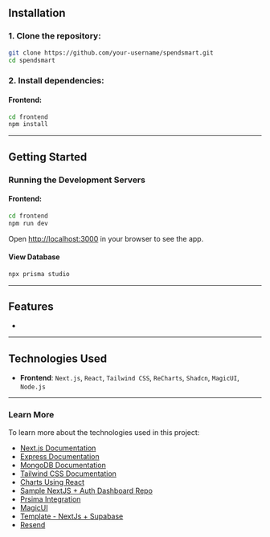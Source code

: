 ## **Installation**

### 1. Clone the repository:
```bash
git clone https://github.com/your-username/spendsmart.git
cd spendsmart
```

### 2. Install dependencies:

#### **Frontend**:
```bash
cd frontend
npm install
```

<!-- #### **Backend**:
```bash
cd backend
npm install
``` -->

---

## **Getting Started**

### **Running the Development Servers**

#### **Frontend**:
```bash
cd frontend
npm run dev
```

Open [http://localhost:3000](http://localhost:3000) in your browser to see the app.

#### **View Database**

```bash
npx prisma studio
```

---

## **Features**

- 

---

## **Technologies Used**

- **Frontend**: `Next.js`, `React`, `Tailwind CSS`, `ReCharts`, `Shadcn`, `MagicUI`, `Node.js`

---

### **Learn More**

To learn more about the technologies used in this project:
- [Next.js Documentation](https://nextjs.org/docs)
- [Express Documentation](https://expressjs.com/)
- [MongoDB Documentation](https://www.mongodb.com/docs/)
- [Tailwind CSS Documentation](https://tailwindcss.com/docs)
- [Charts Using React](https://github.com/nisabmohd/charts-react-shadcn)
- [Sample NextJS + Auth Dashboard Repo](https://github.com/jaymehta002/AuthCraft)
- [Prsima Integration](https://supabase.com/partners/integrations/prisma)
- [MagicUI](https://magicui.design/)
- [Template - NextJs + Supabase](https://vercel.com/templates/next.js/supabase)
- [Resend](https://resend.com/docs/send-with-supabase-smtp)
